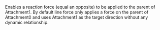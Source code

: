 Enables a reaction force (equal an opposite) to be applied to the parent
of Attachment1. By default line force only applies a force on the parent
of Attachment0 and uses Attachment1 as the target direction without any
dynamic relationship.